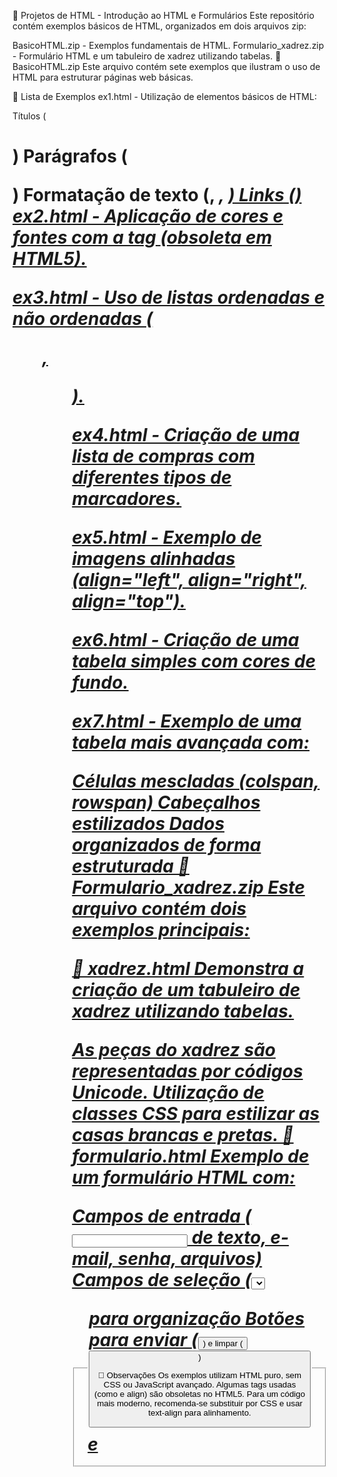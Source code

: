 📌 Projetos de HTML - Introdução ao HTML e Formulários
Este repositório contém exemplos básicos de HTML, organizados em dois arquivos zip:

BasicoHTML.zip - Exemplos fundamentais de HTML.
Formulario_xadrez.zip - Formulário HTML e um tabuleiro de xadrez utilizando tabelas.
📂 BasicoHTML.zip
Este arquivo contém sete exemplos que ilustram o uso de HTML para estruturar páginas web básicas.

📌 Lista de Exemplos
ex1.html - Utilização de elementos básicos de HTML:

Títulos (<h1>)
Parágrafos (<p>)
Formatação de texto (<b>, <i>, <u>)
Links (<a>)
ex2.html - Aplicação de cores e fontes com a tag <font> (obsoleta em HTML5).

ex3.html - Uso de listas ordenadas e não ordenadas (<ol>, <ul>).

ex4.html - Criação de uma lista de compras com diferentes tipos de marcadores.

ex5.html - Exemplo de imagens alinhadas (align="left", align="right", align="top").

ex6.html - Criação de uma tabela simples com cores de fundo.

ex7.html - Exemplo de uma tabela mais avançada com:

Células mescladas (colspan, rowspan)
Cabeçalhos estilizados
Dados organizados de forma estruturada
📂 Formulario_xadrez.zip
Este arquivo contém dois exemplos principais:

📌 xadrez.html
Demonstra a criação de um tabuleiro de xadrez utilizando tabelas.

As peças do xadrez são representadas por códigos Unicode.
Utilização de classes CSS para estilizar as casas brancas e pretas.
📌 formulario.html
Exemplo de um formulário HTML com:

Campos de entrada (<input> de texto, e-mail, senha, arquivos)
Campos de seleção (<select>, <radio>, <checkbox>)
Estruturação usando <fieldset> e <legend> para organização
Botões para enviar (<button type="submit">) e limpar (<button type="reset">)

📢 Observações
Os exemplos utilizam HTML puro, sem CSS ou JavaScript avançado.
Algumas tags usadas (como <font> e align) são obsoletas no HTML5.
Para um código mais moderno, recomenda-se substituir <font> por CSS e usar text-align para alinhamento.
